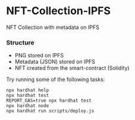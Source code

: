 # NFT-Collection-IPFS

NFT Collection with metadata on IPFS

### Structure

- PNG stored on IPFS
- Metadata (JSON) stored on IPFS
- NFT created from the smart-contract (Solidity)

Try running some of the following tasks:

```shell
npx hardhat help
npx hardhat test
REPORT_GAS=true npx hardhat test
npx hardhat node
npx hardhat run scripts/deploy.js
```
